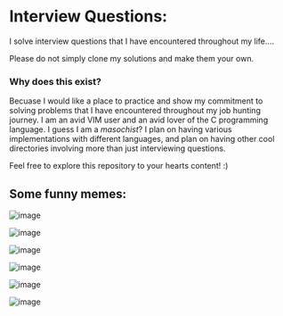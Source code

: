 # Interview Questions:
I solve interview questions that I have encountered throughout my life....

Please do not simply clone my solutions and make them your own. 

### Why does this exist? 

Becuase I would like a place to practice and show my commitment to solving problems
that I have encountered throughout my job hunting journey. 
I am an avid VIM user and an avid lover of the C programming language. I guess I am a _masochist_? 
I plan on having various implementations with different languages, and plan on having other cool directories involving more than just interviewing questions. 

Feel free to explore this repository to your hearts content! :)

## Some funny memes:

![image](https://images.squarespace-cdn.com/content/v1/5f9bf21e1bb59b2262d5079d/1604846499770-1J5Z7YB0KAMG6O0TYWNQ/C+Programming+Slaps+Meme.png)

![image](https://preview.redd.it/seriously-though-how-do-i-exit-vim-v0-mx7dxqljnnl81.png?auto=webp&s=03f895ee50952918687dfdfea03c0bc3af097754)

![image](https://cdn-media-1.freecodecamp.org/images/1*BPkK5FHiS6rXsygxNoO2XA.jpeg)

![image](https://preview.redd.it/dmvhvepvl2v11.jpg?width=640&crop=smart&auto=webp&s=653a995ebec04b685ecf8425a40d1660de0669ee)

![image](https://resources.workable.com/wp-content/uploads/2023/07/Candidate-Meme.jpeg)

![image](https://i.imgflip.com/133cjk.jpg)
